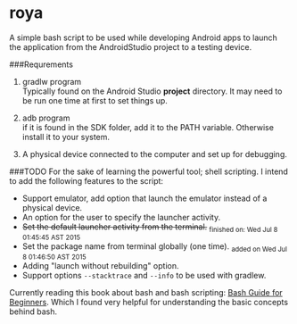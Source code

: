 # roya
A simple bash script to be used while developing Android apps to launch the application from the AndroidStudio project to a testing device.

###Requrements
1. gradlw program<br>
Typically found on the Android Studio **project** directory. It may need to be run one time at first to set things up.

2. adb program<br>
if it is found in the SDK folder, add it to the PATH variable. Otherwise install it to your system.

3. A physical device connected to the computer and set up for debugging.<br>

###TODO
For the sake of learning the powerful tool; shell scripting. I intend to add the following features to the script:
* Support emulator, add option that launch the emulator instead of a physical device.
* An option for the user to specify the launcher activity.
* ~~Set the default launcher activity from the terminal.~~ <sub> finished on: Wed Jul  8 01:45:45 AST 2015 </sub>
* Set the package name from terminal globally (one time). <sub> added on Wed Jul  8 01:46:50 AST 2015 </sub>
* Adding "launch without rebuilding" option.
* Support options `--stacktrace` and `--info` to be used with gradlew.

Currently reading this book about bash and bash scripting: [Bash Guide for Beginners](http://tille.garrels.be/training/bash/). Which I found very helpful for understanding the basic concepts behind bash.
